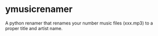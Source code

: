 # ymusicrenamer
A python renamer that renames your number music files (xxx.mp3) to a proper title and artist name. 
